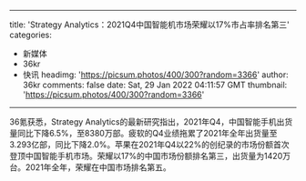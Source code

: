 
---
title: 'Strategy Analytics：2021Q4中国智能机市场荣耀以17%市占率排名第三'
categories: 
 - 新媒体
 - 36kr
 - 快讯
headimg: 'https://picsum.photos/400/300?random=3366'
author: 36kr
comments: false
date: Sat, 29 Jan 2022 04:11:57 GMT
thumbnail: 'https://picsum.photos/400/300?random=3366'
---

<div>   
36氪获悉，Strategy Analytics的最新研究指出，2021年Q4，中国智能手机出货量同比下降6.5%，至8380万部。疲软的Q4业绩拖累了2021年全年出货量至3.293亿部，同比下降2.0%。苹果在2021年Q4以22%的创纪录的市场份额首次登顶中国智能手机市场。荣耀以17%的中国市场份额排名第三，出货量为1420万台。2021年全年，荣耀在中国市场排名第五。  
</div>
            
